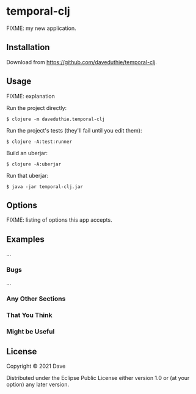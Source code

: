 # temporal-clj

FIXME: my new application.

## Installation

Download from https://github.com/daveduthie/temporal-clj.

## Usage

FIXME: explanation

Run the project directly:

    $ clojure -m daveduthie.temporal-clj

Run the project's tests (they'll fail until you edit them):

    $ clojure -A:test:runner

Build an uberjar:

    $ clojure -A:uberjar

Run that uberjar:

    $ java -jar temporal-clj.jar

## Options

FIXME: listing of options this app accepts.

## Examples

...

### Bugs

...

### Any Other Sections
### That You Think
### Might be Useful

## License

Copyright © 2021 Dave

Distributed under the Eclipse Public License either version 1.0 or (at
your option) any later version.
